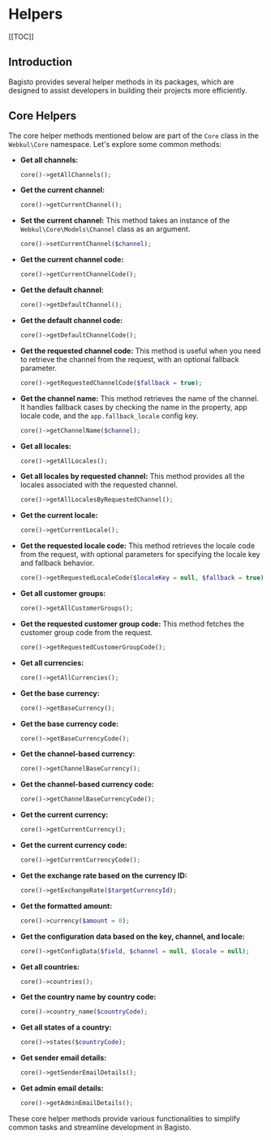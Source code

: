 # Helpers

[[TOC]]

## Introduction

Bagisto provides several helper methods in its packages, which are designed to assist developers in building their projects more efficiently.

## Core Helpers

The core helper methods mentioned below are part of the `Core` class in the `Webkul\Core` namespace. Let's explore some common methods:

- **Get all channels:**

  ```php
  core()->getAllChannels();
  ```

- **Get the current channel:**

  ```php
  core()->getCurrentChannel();
  ```

- **Set the current channel:** This method takes an instance of the `Webkul\Core\Models\Channel` class as an argument.

  ```php
  core()->setCurrentChannel($channel);
  ```

- **Get the current channel code:**

  ```php
  core()->getCurrentChannelCode();
  ```

- **Get the default channel:**

  ```php
  core()->getDefaultChannel();
  ```

- **Get the default channel code:**

  ```php
  core()->getDefaultChannelCode();
  ```

- **Get the requested channel code:** This method is useful when you need to retrieve the channel from the request, with an optional fallback parameter.

  ```php
  core()->getRequestedChannelCode($fallback = true);
  ```

- **Get the channel name:** This method retrieves the name of the channel. It handles fallback cases by checking the name in the property, app locale code, and the `app.fallback_locale` config key.

  ```php
  core()->getChannelName($channel);
  ```

- **Get all locales:**

  ```php
  core()->getAllLocales();
  ```

- **Get all locales by requested channel:** This method provides all the locales associated with the requested channel.

  ```php
  core()->getAllLocalesByRequestedChannel();
  ```

- **Get the current locale:**

  ```php
  core()->getCurrentLocale();
  ```

- **Get the requested locale code:** This method retrieves the locale code from the request, with optional parameters for specifying the locale key and fallback behavior.

  ```php
  core()->getRequestedLocaleCode($localeKey = null, $fallback = true);
  ```

- **Get all customer groups:**

  ```php
  core()->getAllCustomerGroups();
  ```

- **Get the requested customer group code:** This method fetches the customer group code from the request.

  ```php
  core()->getRequestedCustomerGroupCode();
  ```

- **Get all currencies:**

  ```php
  core()->getAllCurrencies();
  ```

- **Get the base currency:**

  ```php
  core()->getBaseCurrency();
  ```

- **Get the base currency code:**

  ```php
  core()->getBaseCurrencyCode();
  ```

- **Get the channel-based currency:**

  ```php
  core()->getChannelBaseCurrency();
  ```

- **Get the channel-based currency code:**

  ```php
  core()->getChannelBaseCurrencyCode();
  ```

- **Get the current currency:**

  ```php
  core()->getCurrentCurrency();
  ```

- **Get the current currency code:**

  ```php
  core()->getCurrentCurrencyCode();
  ```

- **Get the exchange rate based on the currency ID:**

  ```php
  core()->getExchangeRate($targetCurrencyId);
  ```

- **Get the formatted amount:**

  ```php
  core()->currency($amount = 0);
  ```

- **Get the configuration data based on the key, channel, and locale:**

  ```php
  core()->getConfigData($field, $channel = null, $locale = null);
  ```

- **Get all countries:**

  ```php
  core()->countries();
  ```

- **Get the country name by country code:**

  ```php
  core()->country_name($countryCode);
  ```

- **Get all states of a country:**

  ```php
  core()->states($countryCode);
  ```

- **Get sender email details:**

  ```php
  core()->getSenderEmailDetails();
  ```

- **Get admin email details:**

  ```php
  core()->getAdminEmailDetails();
  ```

These core helper methods provide various functionalities to simplify common tasks and streamline development in Bagisto.